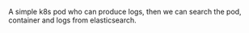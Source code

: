 A simple k8s pod who can produce logs, then we can search the pod, container and logs from elasticsearch.
